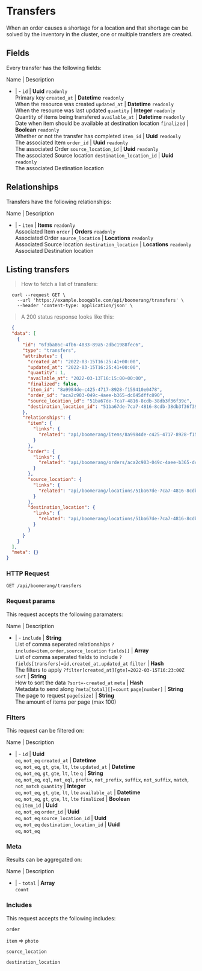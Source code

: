 # Transfers

When an order causes a shortage for a location and that shortage can be solved by the inventory in the cluster, one or multiple transfers are created.

## Fields
Every transfer has the following fields:

Name | Description
- | -
`id` | **Uuid** `readonly`<br>Primary key
`created_at` | **Datetime** `readonly`<br>When the resource was created
`updated_at` | **Datetime** `readonly`<br>When the resource was last updated
`quantity` | **Integer** `readonly`<br>Quantity of items being transfered
`available_at` | **Datetime** `readonly`<br>Date when item should be available at destination location
`finalized` | **Boolean** `readonly`<br>Whether or not the transfer has completed
`item_id` | **Uuid** `readonly`<br>The associated Item
`order_id` | **Uuid** `readonly`<br>The associated Order
`source_location_id` | **Uuid** `readonly`<br>The associated Source location
`destination_location_id` | **Uuid** `readonly`<br>The associated Destination location


## Relationships
Transfers have the following relationships:

Name | Description
- | -
`item` | **Items** `readonly`<br>Associated Item
`order` | **Orders** `readonly`<br>Associated Order
`source_location` | **Locations** `readonly`<br>Associated Source location
`destination_location` | **Locations** `readonly`<br>Associated Destination location


## Listing transfers



> How to fetch a list of transfers:

```shell
  curl --request GET \
    --url 'https://example.booqable.com/api/boomerang/transfers' \
    --header 'content-type: application/json' \
```

> A 200 status response looks like this:

```json
  {
  "data": [
    {
      "id": "6f3ba86c-4fb6-4033-89a5-2dbc1988fec6",
      "type": "transfers",
      "attributes": {
        "created_at": "2022-03-15T16:25:41+00:00",
        "updated_at": "2022-03-15T16:25:41+00:00",
        "quantity": 1,
        "available_at": "2022-03-13T16:15:00+00:00",
        "finalized": false,
        "item_id": "8a9984de-c425-4717-8928-f159410e0478",
        "order_id": "aca2c903-049c-4aee-b365-dc045dffc890",
        "source_location_id": "51ba67de-7ca7-4816-8cdb-38db3f36f39c",
        "destination_location_id": "51ba67de-7ca7-4816-8cdb-38db3f36f39c"
      },
      "relationships": {
        "item": {
          "links": {
            "related": "api/boomerang/items/8a9984de-c425-4717-8928-f159410e0478"
          }
        },
        "order": {
          "links": {
            "related": "api/boomerang/orders/aca2c903-049c-4aee-b365-dc045dffc890"
          }
        },
        "source_location": {
          "links": {
            "related": "api/boomerang/locations/51ba67de-7ca7-4816-8cdb-38db3f36f39c"
          }
        },
        "destination_location": {
          "links": {
            "related": "api/boomerang/locations/51ba67de-7ca7-4816-8cdb-38db3f36f39c"
          }
        }
      }
    }
  ],
  "meta": {}
}
```

### HTTP Request

`GET /api/boomerang/transfers`

### Request params

This request accepts the following paramaters:

Name | Description
- | -
`include` | **String**<br>List of comma seperated relationships `?include=item,order,source_location`
`fields[]` | **Array**<br>List of comma seperated fields to include `?fields[transfers]=id,created_at,updated_at`
`filter` | **Hash**<br>The filters to apply `?filter[created_at][gte]=2022-03-15T16:23:00Z`
`sort` | **String**<br>How to sort the data `?sort=-created_at`
`meta` | **Hash**<br>Metadata to send along `?meta[total][]=count`
`page[number]` | **String**<br>The page to request
`page[size]` | **String**<br>The amount of items per page (max 100)


### Filters

This request can be filtered on:

Name | Description
- | -
`id` | **Uuid**<br>`eq`, `not_eq`
`created_at` | **Datetime**<br>`eq`, `not_eq`, `gt`, `gte`, `lt`, `lte`
`updated_at` | **Datetime**<br>`eq`, `not_eq`, `gt`, `gte`, `lt`, `lte`
`q` | **String**<br>`eq`, `not_eq`, `eql`, `not_eql`, `prefix`, `not_prefix`, `suffix`, `not_suffix`, `match`, `not_match`
`quantity` | **Integer**<br>`eq`, `not_eq`, `gt`, `gte`, `lt`, `lte`
`available_at` | **Datetime**<br>`eq`, `not_eq`, `gt`, `gte`, `lt`, `lte`
`finalized` | **Boolean**<br>`eq`
`item_id` | **Uuid**<br>`eq`, `not_eq`
`order_id` | **Uuid**<br>`eq`, `not_eq`
`source_location_id` | **Uuid**<br>`eq`, `not_eq`
`destination_location_id` | **Uuid**<br>`eq`, `not_eq`


### Meta

Results can be aggregated on:

Name | Description
- | -
`total` | **Array**<br>`count`


### Includes

This request accepts the following includes:

`order`


`item` => 
`photo`




`source_location`


`destination_location`





